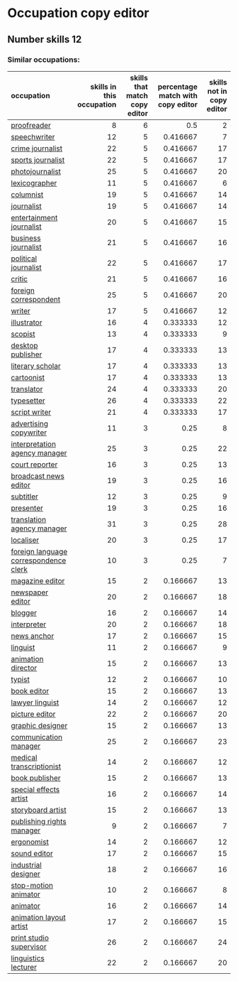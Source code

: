 # Occupation copy editor
## Number skills 12
### Similar occupations:
| occupation                                                                        |   skills in this occupation |   skills that match copy editor |   percentage match with copy editor |   skills not in copy editor |
|:----------------------------------------------------------------------------------|----------------------------:|--------------------------------:|------------------------------------:|----------------------------:|
| [proofreader](proofreader.md)                                                     |                           8 |                               6 |                            0.5      |                           2 |
| [speechwriter](speechwriter.md)                                                   |                          12 |                               5 |                            0.416667 |                           7 |
| [crime journalist](crime_journalist.md)                                           |                          22 |                               5 |                            0.416667 |                          17 |
| [sports journalist](sports_journalist.md)                                         |                          22 |                               5 |                            0.416667 |                          17 |
| [photojournalist](photojournalist.md)                                             |                          25 |                               5 |                            0.416667 |                          20 |
| [lexicographer](lexicographer.md)                                                 |                          11 |                               5 |                            0.416667 |                           6 |
| [columnist](columnist.md)                                                         |                          19 |                               5 |                            0.416667 |                          14 |
| [journalist](journalist.md)                                                       |                          19 |                               5 |                            0.416667 |                          14 |
| [entertainment journalist](entertainment_journalist.md)                           |                          20 |                               5 |                            0.416667 |                          15 |
| [business journalist](business_journalist.md)                                     |                          21 |                               5 |                            0.416667 |                          16 |
| [political journalist](political_journalist.md)                                   |                          22 |                               5 |                            0.416667 |                          17 |
| [critic](critic.md)                                                               |                          21 |                               5 |                            0.416667 |                          16 |
| [foreign correspondent](foreign_correspondent.md)                                 |                          25 |                               5 |                            0.416667 |                          20 |
| [writer](writer.md)                                                               |                          17 |                               5 |                            0.416667 |                          12 |
| [illustrator](illustrator.md)                                                     |                          16 |                               4 |                            0.333333 |                          12 |
| [scopist](scopist.md)                                                             |                          13 |                               4 |                            0.333333 |                           9 |
| [desktop publisher](desktop_publisher.md)                                         |                          17 |                               4 |                            0.333333 |                          13 |
| [literary scholar](literary_scholar.md)                                           |                          17 |                               4 |                            0.333333 |                          13 |
| [cartoonist](cartoonist.md)                                                       |                          17 |                               4 |                            0.333333 |                          13 |
| [translator](translator.md)                                                       |                          24 |                               4 |                            0.333333 |                          20 |
| [typesetter](typesetter.md)                                                       |                          26 |                               4 |                            0.333333 |                          22 |
| [script writer](script_writer.md)                                                 |                          21 |                               4 |                            0.333333 |                          17 |
| [advertising copywriter](advertising_copywriter.md)                               |                          11 |                               3 |                            0.25     |                           8 |
| [interpretation agency manager](interpretation_agency_manager.md)                 |                          25 |                               3 |                            0.25     |                          22 |
| [court reporter](court_reporter.md)                                               |                          16 |                               3 |                            0.25     |                          13 |
| [broadcast news editor](broadcast_news_editor.md)                                 |                          19 |                               3 |                            0.25     |                          16 |
| [subtitler](subtitler.md)                                                         |                          12 |                               3 |                            0.25     |                           9 |
| [presenter](presenter.md)                                                         |                          19 |                               3 |                            0.25     |                          16 |
| [translation agency manager](translation_agency_manager.md)                       |                          31 |                               3 |                            0.25     |                          28 |
| [localiser](localiser.md)                                                         |                          20 |                               3 |                            0.25     |                          17 |
| [foreign language correspondence clerk](foreign_language_correspondence_clerk.md) |                          10 |                               3 |                            0.25     |                           7 |
| [magazine editor](magazine_editor.md)                                             |                          15 |                               2 |                            0.166667 |                          13 |
| [newspaper editor](newspaper_editor.md)                                           |                          20 |                               2 |                            0.166667 |                          18 |
| [blogger](blogger.md)                                                             |                          16 |                               2 |                            0.166667 |                          14 |
| [interpreter](interpreter.md)                                                     |                          20 |                               2 |                            0.166667 |                          18 |
| [news anchor](news_anchor.md)                                                     |                          17 |                               2 |                            0.166667 |                          15 |
| [linguist](linguist.md)                                                           |                          11 |                               2 |                            0.166667 |                           9 |
| [animation director](animation_director.md)                                       |                          15 |                               2 |                            0.166667 |                          13 |
| [typist](typist.md)                                                               |                          12 |                               2 |                            0.166667 |                          10 |
| [book editor](book_editor.md)                                                     |                          15 |                               2 |                            0.166667 |                          13 |
| [lawyer linguist](lawyer_linguist.md)                                             |                          14 |                               2 |                            0.166667 |                          12 |
| [picture editor](picture_editor.md)                                               |                          22 |                               2 |                            0.166667 |                          20 |
| [graphic designer](graphic_designer.md)                                           |                          15 |                               2 |                            0.166667 |                          13 |
| [communication manager](communication_manager.md)                                 |                          25 |                               2 |                            0.166667 |                          23 |
| [medical transcriptionist](medical_transcriptionist.md)                           |                          14 |                               2 |                            0.166667 |                          12 |
| [book publisher](book_publisher.md)                                               |                          15 |                               2 |                            0.166667 |                          13 |
| [special effects artist](special_effects_artist.md)                               |                          16 |                               2 |                            0.166667 |                          14 |
| [storyboard artist](storyboard_artist.md)                                         |                          15 |                               2 |                            0.166667 |                          13 |
| [publishing rights manager](publishing_rights_manager.md)                         |                           9 |                               2 |                            0.166667 |                           7 |
| [ergonomist](ergonomist.md)                                                       |                          14 |                               2 |                            0.166667 |                          12 |
| [sound editor](sound_editor.md)                                                   |                          17 |                               2 |                            0.166667 |                          15 |
| [industrial designer](industrial_designer.md)                                     |                          18 |                               2 |                            0.166667 |                          16 |
| [stop-motion animator](stop-motion_animator.md)                                   |                          10 |                               2 |                            0.166667 |                           8 |
| [animator](animator.md)                                                           |                          16 |                               2 |                            0.166667 |                          14 |
| [animation layout artist](animation_layout_artist.md)                             |                          17 |                               2 |                            0.166667 |                          15 |
| [print studio supervisor](print_studio_supervisor.md)                             |                          26 |                               2 |                            0.166667 |                          24 |
| [linguistics lecturer](linguistics_lecturer.md)                                   |                          22 |                               2 |                            0.166667 |                          20 |
